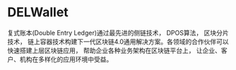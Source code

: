 # DELWallet
复式账本(Double Entry Ledger)通过最先进的侧链技术， DPOS算法， 区块分片技术， 链上容器技术构建下一代区块链4.0通用解决方案。各领域的合作伙伴可以快速搭建上层区块链应用， 帮助企业各种业务架构在区块链平台上， 让企业、客户、机构在多样化的应用环境中受益。
